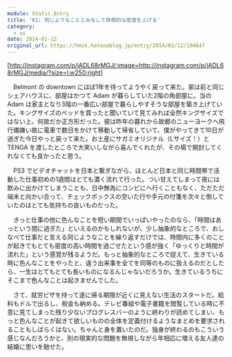 ```yaml
---
module: Static.Entry
title: '61: 同じようなこととみなして体感的な密度を上げる'
category:
  - us
date: 2014-01-12
original_url: https://hmsk.hatenablog.jp/entry/2014/01/12/104647
---
```


[http://instagram.com/p/jADL68rMGJ/:image=http://instagram.com/p/jADL68rMGJ/media/?size=l:w250:right]

　Belmont の downtown にほぼ1年を待ってようやく戻って来た。家は前と同じシェアハウスに、部屋はかつて Adam が暮らしていた2階の角部屋に。当の Adam は家主となり3階の一番広い部屋で暮らしやすそうな部屋を築き上げていた。キングサイズのベッドを買ったと聞いていて見てみれば全然キングサイズではない上、何故だか正方形だった。彼は昨年の暮れから故郷のニューヨークへ飛行儀嫌い故に電車で数日をかけて移動して帰省していて、僕がやってきて10日が過ぎた今日やっと戻って来た。お土産にサガミオリジナル（Lサイズ！）と TENGA を渡したところで大笑いしながら喜んでくれたが、その場で開封してくれなくても良かったと思う。

　PS3 でビデオチャットを日本と繋ぎながら、ほとんど日本と同じ時間帯で活動した仕事初めの1週間はとても濃く流れて行った。つい甘えてしまって夜には飲みに出かけてしまうことも、日中無為にコンビにへ行くこともなく、ただただ端末と向かい合って、チェックボックスの空いた行や手元の付箋を次々と倒していたのはとても気持ちの良いものだった。

　きっと仕事の他に色んなことを短い期間でいっぱいやったのなら、「時間はあっという間に過ぎた」といえるのかもしれないが、少し抽象的なところで、おしなべて仕事だと言える同じようなことを繰り返すだけでは、時間内に多くのことが起きてもとても密度の高い時間を過ごせたという感が強く「ゆっくりと時間が流れた」という感覚が残るようだ。もっと抽象的なところで捉えて、生きている時に色んなことをやったと、違う出来事を全てを同等のものに扱えるのだとしたら、一生はとてもとても長いものになるんじゃないだろうか。生きているうちにそこまで色んなことは起きませんでした。

　さて、就労ビザを持って遂に帰る期限が近くに見えない生活のスタートだ。給料もドルで出るし、税金も納める。テレビ番組や電子書籍を閲覧している時に不意に見てしまった残り少ないプログレスバーのように終わりが読めてしまい、もっと色んなことが起きて欲しいものの全体を定義付けるようなまとめを要求されることもしばらくはない。ちゃんと身を置いたのだ。独身が終わるのもこういう感じなんだろうかと、別の現実的な問題を無視しながら年相応に増える友人達の結婚に思いを馳せた。
